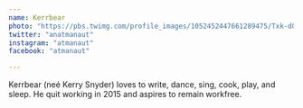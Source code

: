 ```yaml
---
name: Kerrbear
photo: "https://pbs.twimg.com/profile_images/1052452447661289475/Txk-d0XB_400x400.jpg"
twitter: "anatmanaut"
instagram: "atmanaut"
facebook: "atmanaut"

---
```


Kerrbear (neé Kerry Snyder) loves to write, dance, sing, cook, play, and
sleep. He quit working in 2015 and aspires to remain workfree.

